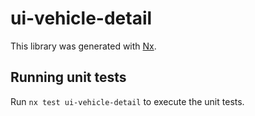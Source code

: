 # ui-vehicle-detail

This library was generated with [Nx](https://nx.dev).

## Running unit tests

Run `nx test ui-vehicle-detail` to execute the unit tests.
